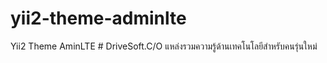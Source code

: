 # yii2-theme-adminlte
Yii2 Theme AminLTE # DriveSoft.C/O แหล่งรวมความรู้ด้านเทคโนโลยีสำหรับคนรุ่นใหม่
